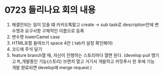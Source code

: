 # 0723 들리나요 회의 내용

1. 해결안되는 일이 있을 떄 카카오톡말고 
create -> sub task로 description안에 변수명과 요구사항 구체적인 이름으로 등록
2. 변수명 lowerCamel case
3. HTML포함 들여쓰기 space 4칸 ( tab키 설정 확인해야)
5. 코드에 주석 달기
6. feature branch열 때, 자신이 진행하는 스토리마다 열면 된다.
(develop pull 땡기고 ft_개발중인 기능(스토리) 브랜치 열고 거기서 개발하고 커밋푸시 한 후에 기능 개발 완료되면 develop에 merge request.)